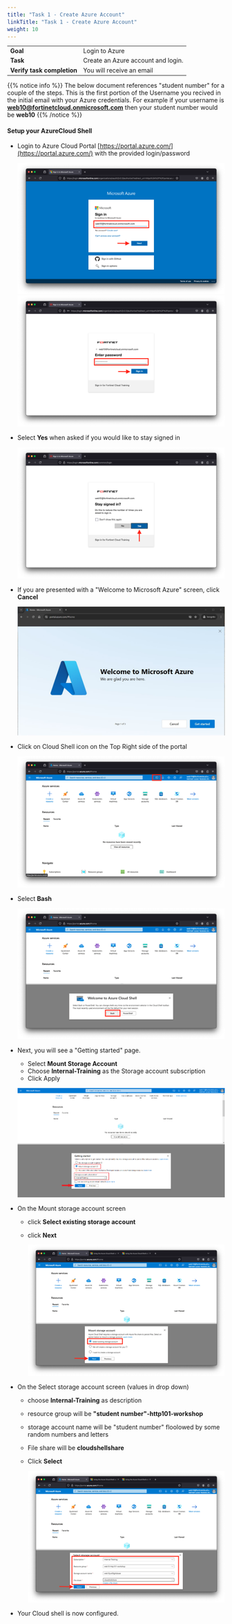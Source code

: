 ```yaml
---
title: "Task 1 - Create Azure Account"
linkTitle: "Task 1 - Create Azure Account"
weight: 10
---
```


|                            |    |  
|----------------------------| ----
| **Goal**                   | Login to Azure
| **Task**                   | Create an Azure account and login.
| **Verify task completion** | You will receive an email


{{% notice info %}} The below document references "student number" for a couple of the steps.  This is the first portion of the Username you recived in the initial email with your Azure credentials.  For example if your username is **web10@fortinetcloud.onmicrosoft.com** then your student number would be **web10**  {{% /notice %}}


#### **Setup your AzureCloud Shell**

* Login to Azure Cloud Portal [https://portal.azure.com/](https://portal.azure.com/) with the provided login/password

    ![cloudshell1](../images/cloudshell-01.png)
    ![cloudshell2](../images/cloudshell-02.png)

* Select **Yes** when asked if you would like to stay signed in

    ![cloudshell3](../images/cloudshell-03.png)

* If you are presented with a "Welcome to Microsoft Azure" screen, click **Cancel**
    
    ![cloudshell4](../images/cloudshell-04.jpg
    )

* Click on Cloud Shell icon on the Top Right side of the portal

    ![cloudshell5](../images/cloudshell-05.png)

* Select **Bash**

    ![cloudshell6](../images/cloudshell-06.png)

* Next, you will see a "Getting started" page.
    * Select **Mount Storage Account**
    * Choose **Internal-Training** as the Storage account subscription
    * Click Apply

    ![cloudshell7](../images/cloudshell-07.png)

* On the Mount storage account  screen 
  * click **Select existing storage account**
  * click **Next**

    ![cloudshell8](../images/cloudshell-08.png)

* On the Select storage account screen (values in drop down)
  * choose **Internal-Training** as description
  * resource group will be **"student number"-http101-workshop** 
  * storage account name will be "student number" floolowed by some random numbers and letters
  * File share will be **cloudshellshare**
  * Click **Select**

    ![cloudshell9](../images/cloudshell-09.png)

* Your Cloud shell is now configured.